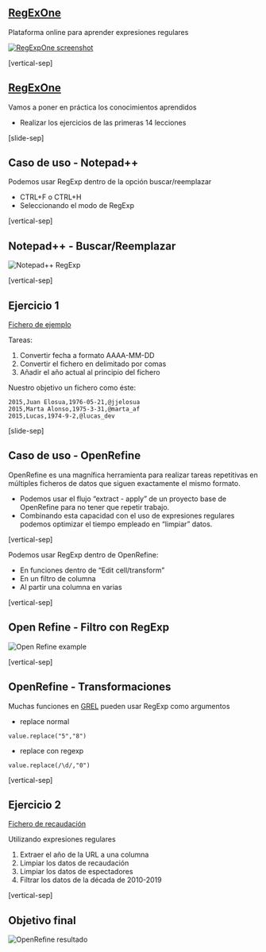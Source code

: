 ## <a target="_blank" href="http://regexone.com/">RegExOne</a>

Plataforma online para aprender expresiones regulares

<a target="_blank" href="http://regexone.com/">
    <img alt="RegExpOne screenshot" class="img_80" data-src="images/regexpone.jpg"></img>
</a>

[vertical-sep]

## <a target="_blank" href="http://regexone.com/lesson/0">RegExOne</a>

Vamos a poner en práctica los conocimientos aprendidos
* Realizar los ejercicios de las primeras 14 lecciones

[slide-sep]

## Caso de uso - Notepad++

Podemos usar RegExp dentro de la opción buscar/reemplazar
* CTRL+F o CTRL+H
* Seleccionando el modo de RegExp

[vertical-sep]

## Notepad++ - Buscar/Reemplazar

![Notepad++ RegExp][notepad] <!-- .element: class="img_80" -->

[notepad]: images/notepad++.jpg

[vertical-sep]

## Ejercicio 1

<a target="_blank" href="data/asistentes.txt">Fichero de ejemplo</a>

Tareas:
1. Convertir fecha a formato AAAA-MM-DD
2. Convertir el fichero en delimitado por comas
3. Añadir el año actual al principio del fichero

Nuestro objetivo un fichero como éste:

```
2015,Juan Elosua,1976-05-21,@jjelosua
2015,Marta Alonso,1975-3-31,@marta_af
2015,Lucas,1974-9-2,@lucas_dev
```

[slide-sep]

## Caso de uso - OpenRefine

OpenRefine es una magnífica herramienta para realizar tareas repetitivas en múltiples ficheros de datos que siguen exactamente el mismo formato.
* Podemos usar el flujo “extract - apply” de un proyecto base de OpenRefine para no tener que repetir trabajo.
* Combinando esta capacidad con el uso de expresiones regulares podemos optimizar el tiempo empleado en “limpiar” datos.

[vertical-sep]

Podemos usar RegExp dentro de OpenRefine:
* En funciones dentro de “Edit cell/transform”
* En un filtro de columna
* Al partir una columna en varias

[vertical-sep]

## Open Refine - Filtro con RegExp

![Open Refine example][refine_exercise]

[refine_exercise]: images/refine_exercise.jpg

[vertical-sep]

## OpenRefine - Transformaciones

Muchas funciones en <a target="_blank" href="https://github.com/OpenRefine/OpenRefine/wiki/GREL-Functions">GREL</a> pueden usar RegExp como argumentos

* replace normal

```
value.replace("5","8")
```
* replace con regexp 

```
value.replace(/\d/,"0")
```

[vertical-sep]

## Ejercicio 2

<a target="_blank" href="data/recaudacion2012_2008.csv">Fichero de recaudación</a>

Utilizando expresiones regulares
1. Extraer el año de la URL a una columna
2. Limpiar los datos de recaudación
3. Limpiar los datos de espectadores
4. Filtrar los datos de la década de 2010-2019

[vertical-sep]

## Objetivo final

![OpenRefine resultado][refine_exercise_result] <!-- .element: class="img_80" -->

[refine_exercise_result]: images/refine_exercise_result.jpg


